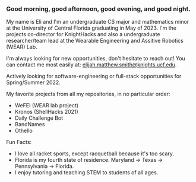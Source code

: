 ### Good morning, good afternoon, good evening, and good night.

My name is Eli and I'm an undergraduate CS major and mathematics minor at the University of Central Florida graduating in May of 2023.
I'm the projects co-director for KnightHacks and also a undergraduate researcher/team lead at the Wearable Engineering and Assitive Robotics (WEAR) Lab.

I'm always looking for new opportunities, don't hesitate to reach out!
You can contact me most easily at: elijah.matthew.smith@knights.ucf.edu.

Actively looking for software-engineering or full-stack opportunities for Spring/Summer 2022.

My favorite projects from all my repositories, in no particular order:
- WeFEI (WEAR lab project)
- Kronos (ShellHacks 2021)
- Daily Challenge Bot
- BandNames
- Othello

Fun Facts:
- I love all racket sports, except racquetball because it's too scary.
- Florida is my fourth state of residence. Maryland -> Texas -> Pennsylvania -> Florida.
- I enjoy tutoring and teaching STEM to students of all ages.

<!--
**ElijahMSmith/ElijahMSmith** is a ✨ _special_ ✨ repository because its `README.md` (this file) appears on your GitHub profile.

Here are some ideas to get you started:

- 🔭 I’m currently working on ...
- 🌱 I’m currently learning ...
- 👯 I’m looking to collaborate on ...
- 🤔 I’m looking for help with ...
- 💬 Ask me about ...
- 📫 How to reach me: ...
- 😄 Pronouns: ...
- ⚡ Fun fact: ...
-->
